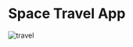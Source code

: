 # Space Travel App

![travel](https://github.com/SANKARAMDAS/space_travel/assets/31897843/c987be3b-4b18-4f20-b4ff-c2766bf0a866)
